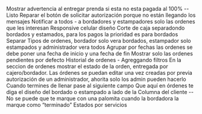 Mostrar advertencia al entregar prenda si esta no esta pagada al 100% -- Listo
Reparar el botón de solicitar autorización porque no están llegando los mensajes
Notificar a todos - a bordadores y estampadores solo las ordenes que les interesan
Responsive celular diseño
Corte de caja separadondo bordados y estamados, para los pagos la prioridad es para bordados
Separar Tipos de ordenes, bordador solo vera bordados, estampador solo estampados y administrador vera todos
Agrupar por fechas las ordenes se debe poner una fecha de inicio y una fecha de fin
Mostrar solo las ordenes pendientes por defecto
Historial de ordenes - Agreggando filtros
En la seccion de ordenes mostrar el estado de la orden, entregada por cajero/bordador.
Las órdenes se puedan editar una vez creadas por previa autorización de un administrador, ahorita solo los admin pueden hacerlo
Cuando termines de llenar pase al siguiente campo
Que aquí en órdenes te diga el diseño del bordado o estampado a lado de la Columna del cliente -- No se puede
que te marque con una palomita cuando la bordadora la marque como “terminado”
Estados por servicios

